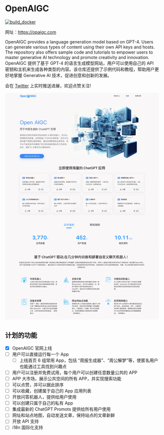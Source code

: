 # OpenAIGC

[![build_docker](https://github.com/fullbearded/OpenAIGC/actions/workflows/build_docker.yml/badge.svg)](https://github.com/fullbearded/OpenAIGC/actions/workflows/build_docker.yml)

网址：https://opaigc.com

OpenAIGC provides a language generation model based on GPT-4. Users can generate various types of content using their own API keys and hosts. The repository also offers sample code and tutorials to empower users to master generative AI technology and promote creativity and innovation. OpenAIGC 提供了基于 GPT-4 的语言生成模型网站，用户可以使用自己的 API 密钥和主机来生成各种类型的内容。该仓库还提供了示例代码和教程，帮助用户更好地掌握 Generative AI 技术，促进创意和创新的发展。

会在 [Twitter](https://twitter.com/fullbearded87) 上实时推送进展，欢迎点赞关注!

[![OpenAIGC](./public/screenshot.jpg)](https://twitter.com/fullbearded87)

## 计划的功能

- [x] OpenAIGC 官网上线
- [ ] 用户可以直接运行每一个 App
  - [ ] 上线首页 6 组常用 App，包括 “周报生成器”、“周公解梦”等，使匿名用户也能通过工具找到兴趣点
- [ ] 用户可以注册并免费试用，每个用户可以创建任意数量公共的 APP
- [ ] APP 大市场，展示公共空间的所有 APP，并实现搜索功能
- [ ] 可以点赞，并可以据此排序
- [ ] 可以收藏，创建属于自己的 App 应用列表
- [ ] 开放问答机器人，提供给用户使用
- [ ] 可以创建只属于自己的私有 App
- [ ] 集成最新的 ChatGPT Promots 提供给所有用户使用
- [ ] 网址和站点地图，自动发送文章，保持站点的文章新鲜
- [ ] 开放 API 支持
- [ ] i18n 国际化支持

## 
